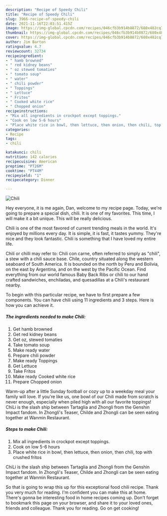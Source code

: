 ```yaml
---
description: "Recipe of Speedy Chili"
title: "Recipe of Speedy Chili"
slug: 3966-recipe-of-speedy-chili
date: 2021-11-16T22:03:51.415Z
image: https://img-global.cpcdn.com/recipes/046cfb3b914b8872/680x482cq70/chili-recipe-main-photo.jpg
thumbnail: https://img-global.cpcdn.com/recipes/046cfb3b914b8872/680x482cq70/chili-recipe-main-photo.jpg
cover: https://img-global.cpcdn.com/recipes/046cfb3b914b8872/680x482cq70/chili-recipe-main-photo.jpg
author: Jim Barton
ratingvalue: 4.7
reviewcount: 32734
recipeingredient:
- " hamb browned"
- " red kidney beans"
- " oz stewed tomaties"
- " tomato soup"
- " water"
- " chili powder"
- " Toppings"
- " Lettuce"
- " Fritos"
- " Cooked white rice"
- " Chopped onion"
recipeinstructions:
- "Mix all ingredients in crockpot except toppings."
- "Cook on low 5-6 hours"
- "Place white rice in bowl, then lettuce, then onion, then chili, top with crushed fritos"
categories:
- Recipe
tags:
- chili

katakunci: chili 
nutrition: 142 calories
recipecuisine: American
preptime: "PT26M"
cooktime: "PT44M"
recipeyield: "1"
recipecategory: Dinner

---
```



![Chili](https://img-global.cpcdn.com/recipes/046cfb3b914b8872/680x482cq70/chili-recipe-main-photo.jpg)

Hey everyone, it is me again, Dan, welcome to my recipe page. Today, we're going to prepare a special dish, chili. It is one of my favorites. This time, I will make it a bit unique. This will be really delicious.

Chili is one of the most favored of current trending meals in the world. It's enjoyed by millions every day. It is simple, it is fast, it tastes yummy. They're nice and they look fantastic. Chili is something that I have loved my entire life.

Chili or chilli may refer to: Chili con carne, often referred to simply as &#34;chili&#34;, a stew with a chili sauce base. Chile, country situated along the western seaboard of South America. It is bounded on the north by Peru and Bolivia, on the east by Argentina, and on the west by the Pacific Ocean. Find everything from our world famous Baby Back Ribs or chili to our hand crafted sandwiches, enchiladas, and quesadillas at a Chili&#39;s restaurant nearby.


To begin with this particular recipe, we have to first prepare a few components. You can have chili using 11 ingredients and 3 steps. Here is how you can achieve it.

<!--inarticleads1-->

##### The ingredients needed to make Chili:

1. Get  hamb browned
1. Get  red kidney beans
1. Get  oz, stewed tomaties
1. Take  tomato soup
1. Make ready  water
1. Prepare  chili powder
1. Make ready  Toppings
1. Get  Lettuce
1. Take  Fritos
1. Make ready  Cooked white rice
1. Prepare  Chopped onion


Warm-up after a little Sunday football or cozy up to a weekday meal your family will love. If you&#39;re like us, one bowl of our Chili made from scratch is never enough, especially when piled high with all our favorite toppings! ChiLi is the slash ship between Tartaglia and Zhongli from the Genshin Impact fandom. In Zhongli&#39;s Teaser, Childe and Zhongli can be seen eating together at Wanmin Restaurant. 

<!--inarticleads2-->

##### Steps to make Chili:

1. Mix all ingredients in crockpot except toppings.
1. Cook on low 5-6 hours
1. Place white rice in bowl, then lettuce, then onion, then chili, top with crushed fritos


ChiLi is the slash ship between Tartaglia and Zhongli from the Genshin Impact fandom. In Zhongli&#39;s Teaser, Childe and Zhongli can be seen eating together at Wanmin Restaurant. 

So that is going to wrap this up for this exceptional food chili recipe. Thank you very much for reading. I'm confident you can make this at home. There's gonna be interesting food in home recipes coming up. Don't forget to bookmark this page on your browser, and share it to your loved ones, friends and colleague. Thank you for reading. Go on get cooking!
